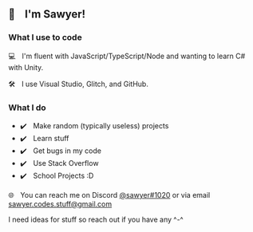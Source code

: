 

## 👋ㅤI'm Sawyer!

### What I use to code
:computer:ㅤI'm fluent with JavaScript/TypeScript/Node and wanting to learn C# with Unity.

:hammer_and_wrench:ㅤI use Visual Studio, Glitch, and GitHub.

### What I do
- ✔️ㅤMake random (typically useless) projects
- ✔️ㅤLearn stuff
- ✔️ㅤGet bugs in my code
- ✔️ㅤUse Stack Overflow
- ✔️ㅤSchool Projects :D

:globe_with_meridians:ㅤYou can reach me on Discord <a href="#">@sawyer#1020</a> or via email <a href="#">sawyer.codes.stuff@gmail.com</a>

I need ideas for stuff so reach out if you have any ^-^

